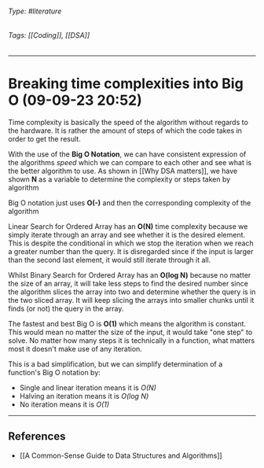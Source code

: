 ###### Type: #literature
###### Tags: [[Coding]], [[DSA]]
---
# Breaking time complexities into Big O (09-09-23 20:52)

Time complexity is basically the speed of the algorithm without regards to the hardware. It is rather the amount of steps of which the code takes in order to get the result.

With the use of the **Big O Notation**, we can have consistent expression of the algorithms *speed* which we can compare to each other and see what is the better algorithm to use. As shown in [[Why DSA matters]], we have shown **N** as a variable to determine the complexity or steps taken by algorithm

Big O notation just uses **O(-)** and then the corresponding complexity of the algorithm  

Linear Search for Ordered Array has an **O(N)** time complexity because we simply iterate through an array and see whether it is the desired element. This is despite the conditional in which we stop the iteration when we reach a greater number than the query. It is disregarded since if the input is larger than the second last element, it would still iterate through it all.

Whilst Binary Search for Ordered Array has an **O(log N)** because no matter the size of an array, it will take less steps to find the desired number since the algorithm slices the array into two and determine whether the query is in the two sliced array. It will keep slicing the arrays into smaller chunks until it finds (or not) the query in the array.

The fastest and best Big O is **O(1)** which means the algorithm is constant. This would mean no matter the size of the input, it would take "one step" to solve. No matter how many steps it is technically in a function, what matters most it doesn't make use of any iteration.

This is a bad simplification, but we can simplify determination of a function's Big O notation by:
- Single and linear iteration means it is *O(N)*
- Halving an iteration means it is *O(log N)*
- No iteration means it is *O(1)*

---
## References
- [[A Common-Sense Guide to Data Structures and Algorithms]]